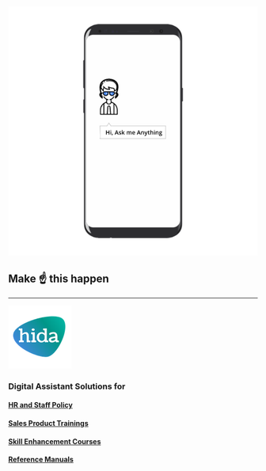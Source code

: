 
![phone image](images/ama.png)
## Make ☝️ this happen
---
![hida](images/hida-128x128.png)
### Digital Assistant Solutions for

#### [HR and Staff Policy](./hr.md)
#### [Sales Product Trainings](./sales.md)
#### [Skill Enhancement Courses](./skill.md)
#### [Reference Manuals](./manuals.md)
